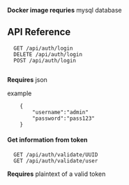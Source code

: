 **Docker image requries** mysql database
## API Reference

```http
  GET /api/auth/login
  DELETE /api/auth/login
  POST /api/auth/login
  
```
**Requires** json

example 

        {
            "username":"admin"
            "password":"pass123"
        }
#### Get information from token 
```http
  GET /api/auth/validate/UUID
  GET /api/auth/validate/user
```
**Requires** plaintext of a valid token

